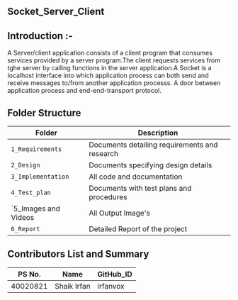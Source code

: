 ## Socket_Server_Client

## Introduction :-

A Server/client application consists of a client program that consumes services provided by a server program.The client requests services from tghe server by calling functions in the server application.A Socket is a localhost interface into which application process can both send and receive messages to/from another application processs. A door between application process and end-end-transport protocol.

## Folder Structure
Folder              | Description
------------------- | -----------------------------------------
`1_Requirements`    | Documents detailing requirements and research
`2_Design`          | Documents specifying design details
`3_Implementation`  | All code and documentation
`4_Test_plan`       | Documents with test plans and procedures
`5_Images and Videos| All Output Image's
`6_Report`          | Detailed Report of the project


## Contributors List and Summary

|PS No.  |  Name     |GitHub_ID|
|--------|-----------|---------|
|40020821|Shaik Irfan|irfanvox |
